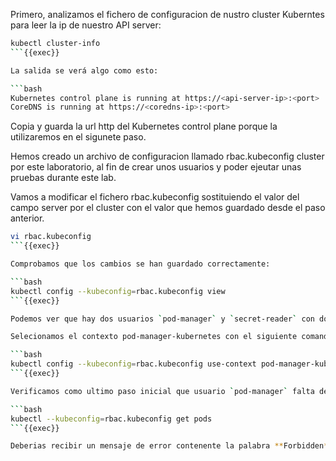 Primero, analizamos el fichero de configuracion de nustro cluster Kuberntes para leer la ip de nuestro API server:

```bash
kubectl cluster-info
```{{exec}}

La salida se verá algo como esto:

```bash
Kubernetes control plane is running at https://<api-server-ip>:<port>
CoreDNS is running at https://<coredns-ip>:<port>
```
Copia y guarda la url http del Kubernetes control plane porque la utilizaremos en el sigunete paso. 

Hemos creado un archivo de configuracion llamado rbac.kubeconfig cluster por este laboratorio, al fin de crear unos usuarios y poder ejeutar unas pruebas durante este lab. 

Vamos a modificar el fichero rbac.kubeconfig sostituiendo el valor del campo server por el cluster con el valor que hemos guardado desde el paso anterior.

```bash
vi rbac.kubeconfig
```{{exec}}

Comprobamos que los cambios se han guardado correctamente:

```bash
kubectl config --kubeconfig=rbac.kubeconfig view
```{{exec}}

Podemos ver que hay dos usuarios `pod-manager` y `secret-reader` con dos respectivos contextos. 

Selecionamos el contexto pod-manager-kubernetes con el siguiente comando:

```bash
kubectl config --kubeconfig=rbac.kubeconfig use-context pod-manager-kubernetes
```{{exec}}

Verificamos como ultimo paso inicial que usuario `pod-manager` falta de los permisos necesarios para listar los pods

```bash
kubectl --kubeconfig=rbac.kubeconfig get pods
```{{exec}}

Deberias recibir un mensaje de error contenente la palabra **Forbidden** y una explicacion que usuario non puede ver los pods por una falta de permisos. 